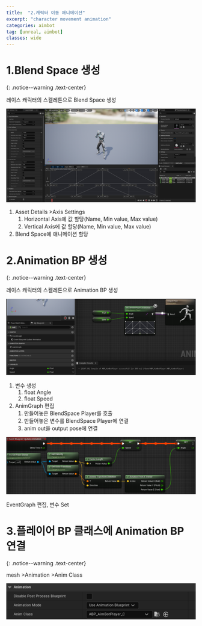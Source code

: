 ```yaml
---
title:  "2.캐릭터 이동 애니메이션"
excerpt: "character movement animation"
categories: aimbot
tag: [unreal, aimbot]
classes: wide
---
```


# 1.Blend Space 생성
{: .notice--warning .text-center}

레이스 캐릭터의 스켈레톤으로 Blend Space 생성

<img src="/img/unreal/aimbot/2_anim/locomotion.png"/>

1. Asset Details >Axis Settings
    1. Horizontal Axis에 값 할당(Name, Min value, Max value)
    2. Vertical Axis에 값 할당(Name, Min value, Max value)
2. Blend Space에 애니메이션 할당

# 2.Animation BP 생성
{: .notice--warning .text-center}

레이스 캐릭터의 스켈레톤으로 Animation BP 생성

<img src="/img/unreal/aimbot/2_anim/abpAnimGraph.png"/>

1. 변수 생성
    1. float Angle
    2. float Speed
2. AnimGraph 편집
    1. 만들어놓은 BlendSpace Player를 호출
    2. 만들어놓은 변수를 BlendSpace Player에 연결
    3. anim out을 output pose에 연결

<img src="/img/unreal/aimbot/2_anim/abpEventGraph.png"/>

EventGraph 편집, 변수 Set

# 3.플레이어 BP 클래스에 Animation BP 연결
{: .notice--warning .text-center}

mesh >Animation >Anim Class

<img src="/img/unreal/aimbot/2_anim/animClass.png"/>